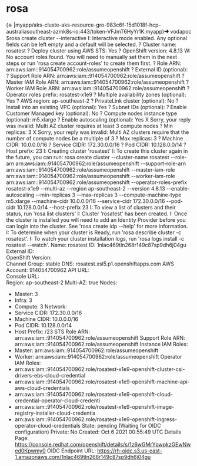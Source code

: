# rosa

(⎈ |myapp/aks-cluste-aks-resource-gro-983c6f-15d1018f-hcp-australiasoutheast-azmk8s-io:443/token-VFJmT6HyYr1K:myapp)➜  vodapoc 
$rosa create cluster --interactive
I: Interactive mode enabled.
Any optional fields can be left empty and a default will be selected.
? Cluster name: rosatest
? Deploy cluster using AWS STS: Yes
? OpenShift version: 4.8.13
W: No account roles found. You will need to manually set them in the next steps or run 'rosa create account-roles' to create them first.
? Role ARN: arn:aws:iam::914054700962:role/assumeopenshift
? External ID (optional): 
? Support Role ARN: arn:aws:iam::914054700962:role/assumeopenshift
? Master IAM Role ARN: arn:aws:iam::914054700962:role/assumeopenshift
? Worker IAM Role ARN: arn:aws:iam::914054700962:role/assumeopenshift
? Operator roles prefix: rosatest-x1e9
? Multiple availability zones (optional): Yes
? AWS region: ap-southeast-2
? PrivateLink cluster (optional): No
? Install into an existing VPC (optional): Yes
? Subnet IDs (optional): 
? Enable Customer Managed key (optional): No
? Compute nodes instance type (optional): m5.xlarge
? Enable autoscaling (optional): Yes
X Sorry, your reply was invalid: Multi AZ cluster requires at least 3 compute nodes
? Min replicas: 3
X Sorry, your reply was invalid: Multi AZ clusters require that the number of compute nodes be a multiple of 3
? Max replicas: 3
? Machine CIDR: 10.0.0.0/16
? Service CIDR: 172.30.0.0/16
? Pod CIDR: 10.128.0.0/14
? Host prefix: 23
I: Creating cluster 'rosatest'
I: To create this cluster again in the future, you can run:
   rosa create cluster --cluster-name rosatest --role-arn arn:aws:iam::914054700962:role/assumeopenshift --support-role-arn arn:aws:iam::914054700962:role/assumeopenshift --master-iam-role arn:aws:iam::914054700962:role/assumeopenshift --worker-iam-role arn:aws:iam::914054700962:role/assumeopenshift --operator-roles-prefix rosatest-x1e9 --multi-az --region ap-southeast-2 --version 4.8.13 --enable-autoscaling --min-replicas 3 --max-replicas 3 --compute-machine-type m5.xlarge --machine-cidr 10.0.0.0/16 --service-cidr 172.30.0.0/16 --pod-cidr 10.128.0.0/14 --host-prefix 23
I: To view a list of clusters and their status, run 'rosa list clusters'
I: Cluster 'rosatest' has been created.
I: Once the cluster is installed you will need to add an Identity Provider before you can login into the cluster. See 'rosa create idp --help' for more information.
I: To determine when your cluster is Ready, run 'rosa describe cluster -c rosatest'.
I: To watch your cluster installation logs, run 'rosa logs install -c rosatest --watch'.
Name:                       rosatest
ID:                         1nlac469tln268r149c87sp9dh6j04gu
External ID:                
OpenShift Version:          
Channel Group:              stable
DNS:                        rosatest.xsl5.p1.openshiftapps.com
AWS Account:                914054700962
API URL:                    
Console URL:                
Region:                     ap-southeast-2
Multi-AZ:                   true
Nodes:
 - Master:                  3
 - Infra:                   3
 - Compute:                 3
Network:
 - Service CIDR:            172.30.0.0/16
 - Machine CIDR:            10.0.0.0/16
 - Pod CIDR:                10.128.0.0/14
 - Host Prefix:             /23
STS Role ARN:               arn:aws:iam::914054700962:role/assumeopenshift
Support Role ARN:           arn:aws:iam::914054700962:role/assumeopenshift
Instance IAM Roles:
 - Master:                  arn:aws:iam::914054700962:role/assumeopenshift
 - Worker:                  arn:aws:iam::914054700962:role/assumeopenshift
Operator IAM Roles:
 - arn:aws:iam::914054700962:role/rosatest-x1e9-openshift-cluster-csi-drivers-ebs-cloud-credential
 - arn:aws:iam::914054700962:role/rosatest-x1e9-openshift-machine-api-aws-cloud-credentials
 - arn:aws:iam::914054700962:role/rosatest-x1e9-openshift-cloud-credential-operator-cloud-credenti
 - arn:aws:iam::914054700962:role/rosatest-x1e9-openshift-image-registry-installer-cloud-credentia
 - arn:aws:iam::914054700962:role/rosatest-x1e9-openshift-ingress-operator-cloud-credentials
State:                      pending (Waiting for OIDC configuration)
Private:                    No
Created:                    Oct  6 2021 00:55:49 UTC
Details Page:               https://console.redhat.com/openshift/details/s/1z6wGMrYpwpkzGEwNwed0Kpwmy0
OIDC Endpoint URL:          https://rh-oidc.s3.us-east-1.amazonaws.com/1nlac469tln268r149c87sp9dh6j04gu
